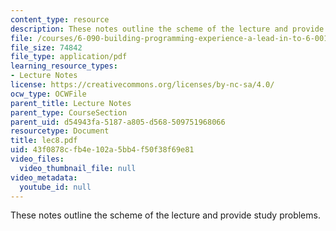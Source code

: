 ```yaml
---
content_type: resource
description: These notes outline the scheme of the lecture and provide study problems.
file: /courses/6-090-building-programming-experience-a-lead-in-to-6-001-january-iap-2005/43f0878cfb4e102a5bb4f50f38f69e81_lec8.pdf
file_size: 74842
file_type: application/pdf
learning_resource_types:
- Lecture Notes
license: https://creativecommons.org/licenses/by-nc-sa/4.0/
ocw_type: OCWFile
parent_title: Lecture Notes
parent_type: CourseSection
parent_uid: d54943fa-5187-a805-d568-509751968066
resourcetype: Document
title: lec8.pdf
uid: 43f0878c-fb4e-102a-5bb4-f50f38f69e81
video_files:
  video_thumbnail_file: null
video_metadata:
  youtube_id: null
---
```

These notes outline the scheme of the lecture and provide study problems.